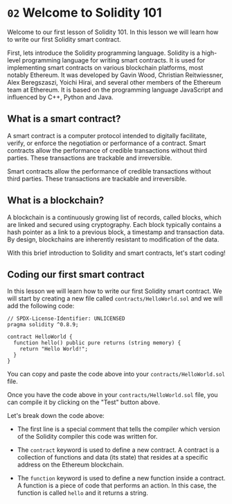 # `02` Welcome to Solidity 101

Welcome to our first lesson of Solidity 101. In this lesson we will learn how to write our first Solidity smart contract.

First, lets introduce the Solidity programming language. Solidity is a high-level programming language for writing smart contracts. It is used for implementing smart contracts on various blockchain platforms, most notably Ethereum. It was developed by Gavin Wood, Christian Reitwiessner, Alex Beregszaszi, Yoichi Hirai, and several other members of the Ethereum team at Ethereum. It is based on the programming language JavaScript and influenced by C++, Python and Java.

## What is a smart contract?

A smart contract is a computer protocol intended to digitally facilitate, verify, or enforce the negotiation or performance of a contract. Smart contracts allow the performance of credible transactions without third parties. These transactions are trackable and irreversible.

Smart contracts allow the performance of credible transactions without third parties. These transactions are trackable and irreversible.

## What is a blockchain?

A blockchain is a continuously growing list of records, called blocks, which are linked and secured using cryptography. Each block typically contains a hash pointer as a link to a previous block, a timestamp and transaction data. By design, blockchains are inherently resistant to modification of the data.

With this brief introduction to Solidity and smart contracts, let's start coding!

## Coding our first smart contract

In this lesson we will learn how to write our first Solidity smart contract. We will start by creating a new file called `contracts/HelloWorld.sol` and we will add the following code:

```solidity
// SPDX-License-Identifier: UNLICENSED
pragma solidity ^0.8.9;

contract HelloWorld {
  function hello() public pure returns (string memory) {
    return "Hello World!";
  }
}

```

You can copy and paste the code above into your `contracts/HelloWorld.sol` file.

Once you have the code above in your `contracts/HelloWorld.sol` file, you can compile it by clicking on the "Test" button above.

Let's break down the code above:

- The first line is a special comment that tells the compiler which version of the Solidity compiler this code was written for.

- The `contract` keyword is used to define a new contract. A contract is a collection of functions and data (its state) that resides at a specific address on the Ethereum blockchain.

- The `function` keyword is used to define a new function inside a contract. A function is a piece of code that performs an action. In this case, the function is called `hello` and it returns a string.
